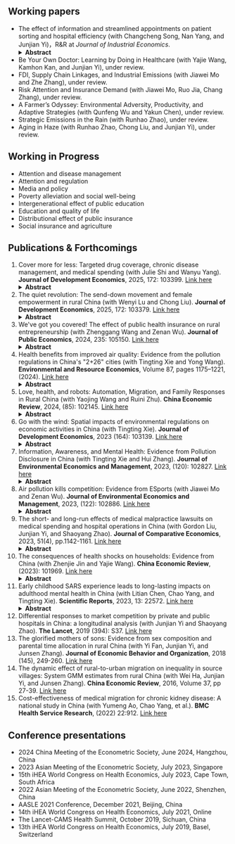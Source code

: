 
## Working papers

- The effect of information and streamlined appointments on patient sorting and hospital efficiency (with Changcheng Song, Nan Yang, and Junjian Yi)，R&R at *Journal of Industrial Economics*.<details><summary><strong>Abstract</strong></summary><h5> How do the provision of information and consumer choices affect market efficiency in a market with misallocation and rationing? We investigate the introduction of a mobile-phone-based outpatient appointment app that provides real-time hospital information and streamlines appointment booking in China's public hospital market. We find that the app can significantly improve the efficiency of hospital appointment utilization and healthcare quality, achieved through facilitating patient sorting over time and across hospitals based on medical needs. Patients with mild conditions are directed to primary-care facilities, while acute-care hospitals are better able to serve patients with severe conditions. We also observe improved patient health outcomes and reduced medical cost. Our findings underscore the power of lightweight healthcare IT innovations in enhancing hospital resource management and patient welfare. </h5></details>
- Be Your Own Doctor: Learning by Doing in Healthcare (with Yajie Wang, Kamhon Kan, and Junjian Yi), under review.
- FDI, Supply Chain Linkages, and Industrial Emissions (with Jiawei Mo and Zhe Zhang), under review.
- Risk Attention and Insurance Demand (with Jiawei Mo, Ruo Jia, Chang Zhang), under review.
- A Farmer’s Odyssey: Environmental Adversity, Productivity, and Adaptive Strategies (with Qunfeng Wu and Yakun Chen), under review.
- Strategic Emissions in the Rain (with Runhao Zhao), under review.
- Aging in Haze (with Runhao Zhao, Chong Liu, and Junjian Yi), under review.


## Working in Progress

- Attention and disease management
- Attention and regulation
- Media and policy
- Poverty alleviation and social well-being       
- Intergenerational effect of public education
- Education and quality of life
- Distributional effect of public insurance
- Social insurance and agriculture


## Publications & Forthcomings

1. Cover more for less: Targeted drug coverage, chronic disease management, and medical spending (with Julie Shi and Wanyu Yang). **Journal of Development Economics**, 2025, 172: 103399. [Link here](https://authors.elsevier.com/sd/article/S0304-3878(24)00148-2)<details><summary><strong>Abstract</strong></summary><h5> A key challenge in expanding public health insurance programs is how to deliver these programs cost-effectively with limited budget. This paper studies a value-based insurance design that introduced prescription drug coverage for two chronic diseases—hypertension and diabetes. This targeted drug coverage scheme increased the use of primary care and sharply reduced hospitalizations, leading to substantial net savings in total medical expenditure. Three operating channels were in play. First, a hospitalization offset was achieved by stimulating regular use of primary care and improving disease management. Second, the offset occurred more notably for nontargeted chronic diseases, suggesting a strong positive cross-disease spillover effect. Third, learning contributed to more efficient management of both targeted and nontargeted diseases. Our findings highlight a viable value-based insurance design, especially for developing countries with limited funding. </h5></details>
1. The quiet revolution: The send-down movement and female empowerment in rural China (with Wenyi Lu and Chong Liu). **Journal of Development Economics**, 2025, 172: 103379. [Link here](https://www.sciencedirect.com/science/article/abs/pii/S0304387824001287)<details><summary><strong>Abstract</strong></summary><h5> What promotes female empowerment and gender equality? We investigate how internal population mobility and social interaction foster the advancement of female empowerment and gender equality across diverse subpopulations. Using the urban-to-rural youth resettlement program in China during the 1970s — the Send-down Movement — as our empirical context, we find that rural females with greater exposure to urban youths have achieved higher levels of education, increased labor force participation, greater financial independence, enhanced autonomy in marital and fertility decisions, increased political engagement, heightened self-confidence, reduced risk aversion, and a stronger belief in gender-equal ideologies and social values. Our findings underscore the role of population mobility in disseminating gender-equal ideologies and practices, both through human capital formation and social interactions, leading to lasting impacts on female empowerment in traditional societies. </h5></details>
1. We've got you covered! The effect of public health insurance on rural entrepreneurship (with Zhenggang Wang and Zenan Wu). **Journal of Public Economics**, 2024, 235: 105150. [Link here](https://www.sciencedirect.com/science/article/pii/S0047272724000860)<details><summary><strong>Abstract</strong></summary><h5> Rural households contend with numerous uninsured risks that hinder their ability to leverage profitable yet risky opportunities. We study whether the provision of insurance coverage for medical expenditure, one of the most substantial and unpredictable risk, can stimulate entrepreneurship and other risky financial decisions among rural households. We leverage the progressive nationwide rollout of a universal public health insurance program in rural China. We find that the introduction of health insurance led to a substantial increase in rural households engagement in entrepreneurship. This increase is mainly driven by the risk sharing of health insurance, rather than a reduction in realized medical expenses. The entrepreneurship-promoting effect is also evident at an aggregate level, fostering the growth of smallholder businesses in rural counties. Our findings shed light on the understudied, favorable impact of health insurance on household’s risk taking in rural markets of developing countries. </h5></details>
1. Health benefits from improved air quality: Evidence from the pollution regulations in China's "2+26" cities (with Tingting Xie and Yong Wang). **Environmental and Resource Economics**, Volume 87, pages 1175–1221, (2024). [Link here](https://rdcu.be/dDByL)<details><summary><strong>Abstract</strong></summary><h5> This study assesses the health benefits of better air quality by examining the causal impact of China’s stringent "2+26" regional air pollution control policy on local air quality and population health. Employing a spatial regression discontinuity design that capitalizes on the policy’s location-specific features, we present compelling evidence that the 2+26 policy results in an average reduction of 12.2 units in the local Air Quality Index (AQI) and a 47.0% decrease in per capita medical expenditure from 2014 to 2018. A one-unit reduction in AQI corresponds to a 0.88% reduction in per capita annual medical spending, equivalent to RMB 30.2 (USD 4.6). These health gains stem from reduced chronic disease prevalence and improved subjective well-being. Nationally, air quality improvement during 2014–2018 could save RMB 674 billion (USD 104 billion) annually in national direct medical costs, constituting 11.6% of national medical expenditure in 2018. Our findings underscore the substantial health and welfare gains achievable through pollution controls in developing countries. </h5></details>
1. Love, health, and robots: Automation, Migration, and Family Responses in Rural China (with Yaojing Wang and Ruini Zhu). **China Economic Review**, 2024, (85): 102145. [Link here](https://www.sciencedirect.com/science/article/abs/pii/S1043951X24000348)<details><summary><strong>Abstract</strong></summary><h5> As industrial automation supplants labor, there are important consequences on the labor market, especially for the vast rural population in developing countries. This study investigates how industrial automation, particularly the use of robots, affects the employment and mobility of young rural workers and the decision-making of their elderly parents in China. Using longitudinal data from rural Chinese households and a shift-share approach, we find automation in urban areas decelerates the rural-to-urban migration. This slowdown is accompanied by a reduction in rural workers' employment opportunities and an increase in their propensity to co-reside with their elderly parents in their home counties, which in turn alters their parents' financial decisions, including labor supply, savings, and family transfers. Notably, rural workers' decision to stay and co-reside with their senior parents fosters more frequent family interactions, contributing to notable improvements in the elders' mental and physical health. Our study underscores the complex effects of automation on labor mobility, family relationships, and the overall well-being of the rural populace in the face of technological advancements. </h5></details>
1. Go with the wind: Spatial impacts of environmental regulations on economic activities in China (with Tingting Xie). **Journal of Development Economics**, 2023 (164): 103139. [Link here](https://www.sciencedirect.com/science/article/pii/S0304387823000949?dgcid=coauthor)<details><summary><strong>Abstract</strong></summary><h5> This paper assesses the spatial effects of environmental regulations on economic activities. By exploiting the progressive rollout of a national pollution control program in China, which constructed a monitoring network that covered the urban center of every city, we find that polluting firms located in the unmonitored upwind region of the city experienced a substantially larger reduction in output than non-upwind firms after the program. Because the wind can transport upwind pollution emissions to the monitoring network-covered urban center, local governments are incentivized to enforce tighter regulations on upwind firms. Although industrial activities were suppressed, commercial businesses and residential services were promoted in the upwind region, accompanied by a greater supply of corresponding land and increased land prices. Altogether, the monitoring program led to a substantial reduction in population exposure to air pollution and an redistribution of industrial and residential activities within the city. Our findings shed light on the policy-making of future environmental regulation programs. </h5></details>
1. Information, Awareness, and Mental Health: Evidence from Pollution Disclosure in China (with Tingting Xie and Hui Zhang). **Journal of Environmental Economics and Management**, 2023, (120): 102827. [Link here](https://doi.org/10.1016/j.jeem.2023.102827)<details><summary><strong>Abstract</strong></summary><h5> This paper assesses mental health responses to information on environmental risks. We exploit the progressive implementation of a national program in China that introduces more comprehensive air pollution monitoring and provides real-time air-pollution information to the public. The program leads to a sharp increase in public awareness and attention to air pollution issues and results in a large increase in the sensitivity of individual’s mental health to changes in air quality, especially among those with more exposure to pollution information and those more susceptible to mental illnesses. Information of worsening air quality has a direct effect on mental health as a source of stressors and an indirect behavioral effect through reducing outdoor activities and social integration. Our findings shed light on the design and delivery of environmental information disclosure programs, especially for countries with pressing environmental threats. </h5></details>
1. Air pollution kills competition: Evidence from ESports (with Jiawei Mo and Zenan Wu). **Journal of Environmental Economics and Management**, 2023, (122): 102886. [Link here](https://www.sciencedirect.com/science/article/pii/S0095069623001043)<details><summary><strong>Abstract</strong></summary><h5> This article investigates how environmental adversity affects competitive performance in cognitive-intensive settings. Using a comprehensive dataset of professional eSports tournaments and match-hour variation of fine particulate matters, we find robust evidence that pollution kills competition. Specifically, higher air pollution levels diminish the performance and winning odds of the weaker team in a matchup while boosting that of the stronger team, widening the gap between them. We document two operating channels: (i) pollution leads to heterogeneous performance-reducing effects contingent on a team’s relative strength against their opponent, rather than its absolute competitiveness; and (ii) a weaker team adjusts their strategic decision-making differently in a polluted environment compared to their stronger counterparts. Our findings elucidate the distributional impact of environmental adversity and underscore its influence on strategic decision-making. </h5></details>
1. The short- and long-run effects of medical malpractice lawsuits on medical spending and hospital operations in China (with Gordon Liu, Junjian Yi, and Shaoyang Zhao). **Journal of Comparative Economics**, 2023, 51(4), pp.1142-1161. [Link here](https://authors.elsevier.com/a/1hFH1XZqAFfIl)<details><summary><strong>Abstract</strong></summary><h5> China is experiencing a surge in medical malpractice lawsuits. Using administrative hospital panel data, this paper investigates both short- and long-run impacts of medical malpractice lawsuits on patient medical spending and hospital operations. We find that after the occurrence of an additional malpractice lawsuit in a hospital, total medical spending per patient visit increases by 2.8% in the current year and by as much as 8.8% in the long run. This increase is mainly driven by spending on prescription drugs and diagnostic tests. In response, hospitals invest more in medical devices and procure more drugs. We find little evidence of changes in patient outcomes. Our findings show that the surge of medical malpractice lawsuits leads to defensive medicine and fuels the secular growth of medical spending in China. </h5></details>
1. The consequences of health shocks on households: Evidence from China (with Zhenjie Jin and Yajie Wang). **China Economic Review**, (2023): 101969. [Link here](https://www.sciencedirect.com/science/article/pii/S1043951X23000548?via%3Dihub)<details><summary><strong>Abstract</strong></summary><h5> Unexpected health shocks may bring catastrophic consequences for households. This paper examines the effect of unexpected adverse health shocks on household members' physical and mental health, labor supply, household income and asset, and health behaviors in China by analyzing two nationally representative datasets and adopting a difference-in-differences method augmented with coarsened exact matching. We find that an unexpected health shock results in a discounted out-of-pocket medical expenditure of 16,943 RMB (US$ 2647) over five years for an average household, a reduction of household income per capita of 841 RMB per year (US$ 131, or 6.0% of household annual income per capita), and a loss of net household asset per capita of 13,635 RMB (US$ 2130, or 9.7% of household asset per capita). It raises the probability of an average household applying for public poverty relief allowance by 2.8 percentage points. In addition, we document a strong intra-household spillover effect of health shocks on mental health and health behaviors. A simple back-of-envelope calculation shows that the health shock induces a private cost of 34,966 RMB (US$ 5463) over 5 years for an average household, and incurs a social financial burden of 6066 RMB (US$ 948) in 5 years per household in medical reimbursement and social welfare transfers. At a national scale, the total social burden of health shocks from cardiovascular and cerebrovascular diseases amounts to 1.1 trillion RMB (US$ 172.1 billion) over 5 years. </h5></details>
1. Early childhood SARS experience leads to long-lasting impacts on adulthood mental health in China (with Litian Chen, Chao Yang, and Tingting Xie). **Scientific Reports**, 2023, 13: 22572. [Link here](https://www.nature.com/articles/s41598-023-49970-w)<details><summary><strong>Abstract</strong></summary><h5> The association between pandemic experience and immediate mental health risks, such as depression, is well-documented, yet the long-term effects remain unclear. This study examines the impact of early childhood exposure to the 2003 SARS pandemic on adulthood mental health after 17 years in China, using data from the 2020 China Family Panel Studies (CFPS). The analysis included 6289 participants, aged 3 to 30 years during the SARS outbreak, with an average age of 35.3 years at the time of survey. Adulthood mental health was assessed using Center for Epidemiologic Studies Depression Scale (CESD) and an indicator of clinical depression. The severity of local SARS outbreaks was assessed by cumulative cases per 10,000 population. Results show that each additional case per 10,000 population was linked to a 1.617-fold (95% confidence interval (CI): 1.425–1.836) increase in odds of depression after 17 years for younger children (aged 3–12 years in 2003) relative to older cohorts (aged 13-30). This risk was higher in children from rural areas (adjusted odds ratio (aOR) 3.64; 95% CI 2.92–4.55), with poor physical health (1.98; 1.59–2.48), and from low-income families (2.87; 2.03–4.05). The childhood pandemic experience elevated the probability of developing depression-prone personality traits, which contributes to the enduring impact of childhood pandemic experiences on adulthood mental health. These findings highlight the long-lasting psychological impact of early-childhood pandemic exposure, underscoring the need for targeted interventions to mitigate its effects on the younger generation and emphasizing the importance of monitoring long-term mental health and personality development in children post-pandemics, particularly in light of COVID-19. </h5></details>
1. Differential responses to market competition by private and public hospitals in China: a longitudinal analysis (with Junjian Yi and Shaoyang Zhao). **The Lancet**, 2019 (394): S37. [Link here](https://www.sciencedirect.com/science/article/pii/S0140673619323736)
1. The glorified mothers of sons: Evidence from sex composition and parental time allocation in rural China (with Yi Fan, Junjian Yi, and Junsen Zhang). **Journal of Economic Behavior and Organization**, 2018 (145), 249-260. [Link here](https://www.sciencedirect.com/science/article/pii/S0167268117303165)
1. The dynamic effect of rural-to-urban migration on inequality in source villages: System GMM estimates from rural China (with Wei Ha, Junjian Yi, and Junsen Zhang). **China Economic Review**, 2016, Volume 37, pp 27-39. [Link here](https://www.sciencedirect.com/science/article/pii/S1043951X15001145)
1. Cost-effectiveness of medical migration for chronic kidney disease: A national study in China (with Yumeng Ao, Chao Yang, et al.). **BMC Health Service Research**, (2022) 22:912. [Link here](https://pubmed.ncbi.nlm.nih.gov/35831849/)

## Conference presentations

- 2024 China Meeting of the Econometric Society, June 2024, Hangzhou, China
- 2023 Asian Meeting of the Econometric Society, July 2023, Singapore
- 15th iHEA World Congress on Health Economics, July 2023, Cape Town, South Africa
- 2022 Asian Meeting of the Econometric Society, June 2022, Shenzhen, China
- AASLE 2021 Conference, December 2021, Beijing, China 
- 14th iHEA World Congress on Health Economics, July 2021, Online
- The Lancet-CAMS Health Summit, October 2019, Sichuan, China
- 13th iHEA World Congress on Health Economics, July 2019, Basel, Switzerland

